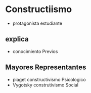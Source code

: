 # Constructiismo
* protagonista estudiante

## explica
* conocimiento Previos

## Mayores Representantes
* piaget constructivismo Psicologico
* Vygotsky construtivismo Social
<!--stackedit_data:
eyJoaXN0b3J5IjpbLTIwOTgxMTM2NTcsLTk5MzM4OTkwMV19
-->